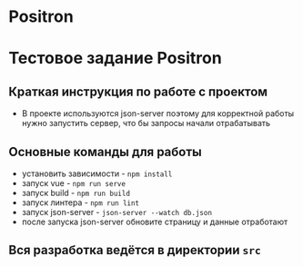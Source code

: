 # Positron
# Тестовое задание Positron
## Краткая инструкция по работе с проектом
* В проекте используются json-server поэтому для корректной работы нужно запустить сервер, что бы запросы начали отрабатывать
## Основные команды для работы
* установить зависимости - `npm install`
* запуск vue - `npm run serve`
* запуск build - `npm run build`
* запуск линтера - `npm run lint`
* запуск json-server - `json-server --watch db.json`
* после запуска json-server обновите страницу и данные отработают

## Вся разработка ведётся в директории `src`
